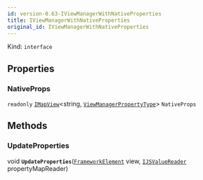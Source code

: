 ```yaml
---
id: version-0.63-IViewManagerWithNativeProperties
title: IViewManagerWithNativeProperties
original_id: IViewManagerWithNativeProperties
---
```


Kind: `interface`



## Properties
### NativeProps
`readonly`  [`IMapView`](https://docs.microsoft.com/uwp/api/Windows.Foundation.Collections.IMapView-2)<string, [`ViewManagerPropertyType`](ViewManagerPropertyType)> `NativeProps`



## Methods
### UpdateProperties
void **`UpdateProperties`**([`FrameworkElement`](https://docs.microsoft.com/uwp/api/Windows.UI.Xaml.FrameworkElement) view, [`IJSValueReader`](IJSValueReader) propertyMapReader)




